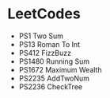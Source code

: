 # LeetCodes

- PS1 Two Sum
- PS13 Roman To Int
- PS412 FizzBuzz
- PS1480 Running Sum
- PS1672 Maximum Wealth
- PS2235 AddTwoNum
- PS2236 CheckTree